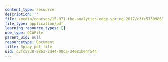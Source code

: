 ```yaml
---
content_type: resource
description: ''
file: /media/courses/15-071-the-analytics-edge-spring-2017/c3fc573098632d4408ca24e81b04f544_AlDhA-NY5IA.pdf
file_type: application/pdf
learning_resource_types: []
ocw_type: OCWFile
parent_uid: null
resourcetype: Document
title: 3play pdf file
uid: c3fc5730-9863-2d44-08ca-24e81b04f544
---
```

